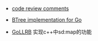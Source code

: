 
* [code review comments](https://github.com/golang/go/wiki/CodeReviewComments)

* [BTree implementation for Go](https://github.com/google/btree)

* [GoLLRB](https://github.com/petar/GoLLRB) 实现c++中sd:map的功能